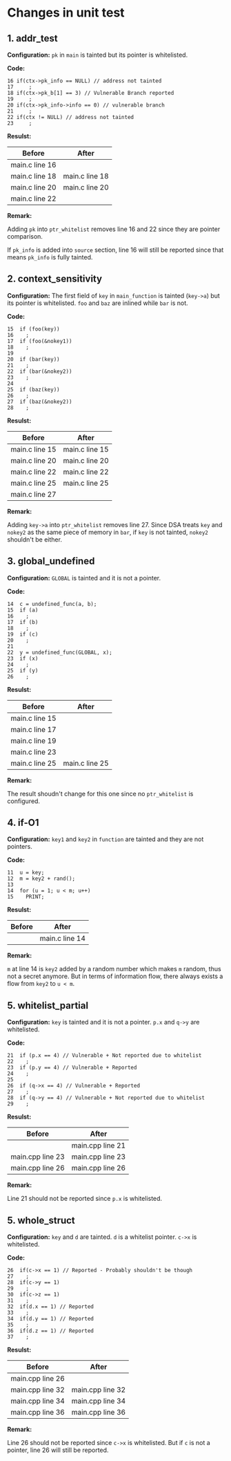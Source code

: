 # Changes in unit test

## 1. addr_test

**Configuration:** `pk` in `main` is tainted but its pointer is whitelisted.

**Code:**

```
16 if(ctx->pk_info == NULL) // address not tainted
17     ;
18 if(ctx->pk_b[1] == 3) // Vulnerable Branch reported
19     ;
20 if(ctx->pk_info->info == 0) // vulnerable branch
21     ;
22 if(ctx != NULL) // address not tainted
23     ;
```

**Resulst:**

|     Before     |      After     |
|----------------|----------------|
| main.c line 16 |                |
| main.c line 18 | main.c line 18 |
| main.c line 20 | main.c line 20 |
| main.c line 22 |                |

**Remark:**

Adding `pk` into `ptr_whitelist` removes line 16 and 22 since they are pointer comparison.

If `pk_info` is added into `source` section, line 16 will still be reported since that means `pk_info` is fully tainted.

## 2. context_sensitivity

**Configuration:** The first field of `key` in `main_function` is tainted (`key->a`) but its pointer is whitelisted. `foo` and `baz` are inlined while `bar` is not.

**Code:**

```
15  if (foo(key))
16    ;
17  if (foo(&nokey1))
18    ;
19
20  if (bar(key))
21    ;
22  if (bar(&nokey2))
23    ;
24
25  if (baz(key))
26    ;
27  if (baz(&nokey2))
28    ;
```

**Resulst:**

|     Before     |      After     |
|----------------|----------------|
| main.c line 15 | main.c line 15 |
| main.c line 20 | main.c line 20 |
| main.c line 22 | main.c line 22 |
| main.c line 25 | main.c line 25 |
| main.c line 27 |                |

**Remark:**

Adding `key->a` into `ptr_whitelist` removes line 27. Since DSA treats `key` and `nokey2` as the same piece of memory in `bar`, if `key` is not tainted, `nokey2` shouldn't be either.

## 3. global_undefined

**Configuration:** `GLOBAL` is tainted and it is not a pointer.

**Code:**

```
14  c = undefined_func(a, b);
15  if (a)
16    ;
17  if (b)
18    ;
19  if (c)
20    ;
21
22  y = undefined_func(GLOBAL, x);
23  if (x)
24    ;
25  if (y)
26    ;
```

**Resulst:**

|     Before     |      After     |
|----------------|----------------|
| main.c line 15 |                |
| main.c line 17 |                |
| main.c line 19 |                |
| main.c line 23 |                |
| main.c line 25 | main.c line 25 |

**Remark:**

The result shoudn't change for this one since no `ptr_whitelist` is configured.

## 4. if-O1

**Configuration:** `key1` and `key2` in `function` are tainted and they are not pointers.

**Code:**

```
11  u = key;
12  m = key2 + rand();
13
14  for (u = 1; u < m; u++)
15    PRINT;
```

**Resulst:**

|     Before     |      After     |
|----------------|----------------|
|                | main.c line 14 |


**Remark:**

`m` at line 14 is `key2` added by a random number which makes `m` random, thus not a secret anymore. But in terms of information flow, there always exists a flow from `key2` to `u < m`.

## 5. whitelist_partial

**Configuration:** `key` is tainted and it is not a pointer. `p.x` and `q->y` are whitelisted.

**Code:**

```
21  if (p.x == 4) // Vulnerable + Not reported due to whitelist
22    ;
23  if (p.y == 4) // Vulnerable + Reported
24    ;
25
26  if (q->x == 4) // Vulnerable + Reported
27    ;
28  if (q->y == 4) // Vulnerable + Not reported due to whitelist
29    ;
```

**Resulst:**

|      Before      |       After      |
|------------------|------------------|
|                  | main.cpp line 21 |
| main.cpp line 23 | main.cpp line 23 |
| main.cpp line 26 | main.cpp line 26 |


**Remark:**

Line 21 should not be reported since `p.x` is whitelisted.

## 5. whole_struct

**Configuration:** `key` and `d` are tainted. `d` is a whitelist pointer. `c->x` is  whitelisted.

**Code:**

```
26  if(c->x == 1) // Reported - Probably shouldn't be though
27    ;
28  if(c->y == 1)
29    ;
30  if(c->z == 1)
31    ;
32  if(d.x == 1) // Reported
33    ;
34  if(d.y == 1) // Reported
35    ;
36  if(d.z == 1) // Reported
37    ;
```

**Resulst:**

|      Before      |       After      |
|------------------|------------------|
| main.cpp line 26 |                  |
| main.cpp line 32 | main.cpp line 32 |
| main.cpp line 34 | main.cpp line 34 |
| main.cpp line 36 | main.cpp line 36 |


**Remark:**

Line 26 should not be reported since `c->x` is whitelisted. But if `c` is not a pointer, line 26 will still be reported.